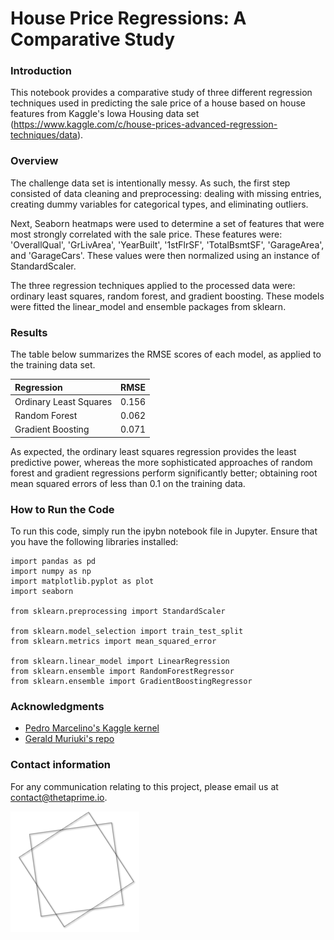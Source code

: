 # House Price Regressions: A Comparative Study

### Introduction
This notebook provides a comparative study of three different regression techniques used in predicting the sale price of a house based on house features from Kaggle's Iowa Housing data set
(https://www.kaggle.com/c/house-prices-advanced-regression-techniques/data).

### Overview
The challenge data set is intentionally messy. As such, the first step consisted of data cleaning and preprocessing: dealing with missing entries, creating dummy variables for
categorical types, and eliminating outliers. 

Next, Seaborn heatmaps were used to determine a set of features that were most strongly correlated with the sale price. These features were: 'OverallQual', 'GrLivArea', 'YearBuilt', '1stFlrSF', 'TotalBsmtSF', 'GarageArea', and 'GarageCars'. These values were then normalized using an instance of StandardScaler. 

The three regression techniques applied to the processed data were: ordinary least squares, random forest, and gradient boosting. These models were fitted the linear_model and ensemble packages from sklearn.

### Results
The table below summarizes the RMSE scores of each model, as applied to the training data set. 

Regression  | RMSE |
 :------------ | :----------- |
Ordinary Least Squares        |   0.156   | 
Random Forest  | 0.062  |
Gradient Boosting  | 0.071  |

As expected, the ordinary least squares regression provides the least predictive power, whereas the more sophisticated approaches of random forest and gradient regressions perform significantly better; obtaining root mean squared errors of less than 0.1 on the training data.

### How to Run the Code
To run this code, simply run the ipybn notebook file in Jupyter. Ensure that you have the following libraries installed: 	

```
import pandas as pd
import numpy as np
import matplotlib.pyplot as plot
import seaborn

from sklearn.preprocessing import StandardScaler

from sklearn.model_selection import train_test_split
from sklearn.metrics import mean_squared_error

from sklearn.linear_model import LinearRegression
from sklearn.ensemble import RandomForestRegressor
from sklearn.ensemble import GradientBoostingRegressor
```

### Acknowledgments

* [Pedro Marcelino's Kaggle kernel](https://www.kaggle.com/pmarcelino/comprehensive-data-exploration-with-python)
* [Gerald Muriuki's repo](https://github.com/itsmuriuki/Predicting-House-prices)


### Contact information 

For any communication relating to this project, please email us at contact@thetaprime.io.

![alt text](thetaprime_shape.png)
